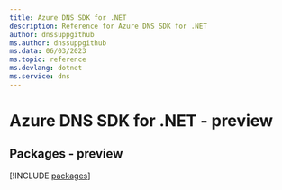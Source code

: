 ```yaml
---
title: Azure DNS SDK for .NET
description: Reference for Azure DNS SDK for .NET
author: dnssuppgithub
ms.author: dnssuppgithub
ms.data: 06/03/2023
ms.topic: reference
ms.devlang: dotnet
ms.service: dns
---
```

# Azure DNS SDK for .NET - preview
## Packages - preview
[!INCLUDE [packages](dns-index.md)]